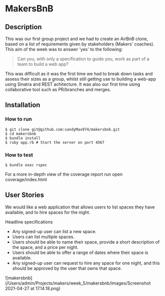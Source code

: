 # MakersBnB

## Description
This was our first group project and we had to create an AirBnB clone, based on a list of requirements given by stakeholders (Makers' coaches). This aim of the week was to answer 'yes' to the following: 
> Can you, with only a specification to guide you, work as part of a team to build a web app?

This was difficult as it was the first time we had to break down tasks and assess their sizes as a group, whilst still getting use to building a web-app using Sinatra and REST achitecture. It was also our first time using collaborative tool such as PR/branches and merges.


## Installation

### How to run 
```
$ git clone git@github.com:sandyMax974/makersbnb.git
$ cd makersbnb
$ bundle install
$ ruby app.rb # Start the server on port 4567
```

### How to test
```
$ bundle exec rspec 
```
For a more in-depth view of the coverage report run open coverage/index.html

## User Stories

We would like a web application that allows users to list spaces they have available, and to hire spaces for the night.

Headline specifications
- Any signed-up user can list a new space.
- Users can list multiple spaces.
- Users should be able to name their space, provide a short description of the space, and a price per night.
- Users should be able to offer a range of dates where their space is available.
- Any signed-up user can request to hire any space for one night, and this should be approved by the user that owns that space.

![makersbnb](/Users/admin/Projects/makers/week_5/makersbnb/images/Screenshot 2021-04-27 at 17.14.18.png)
